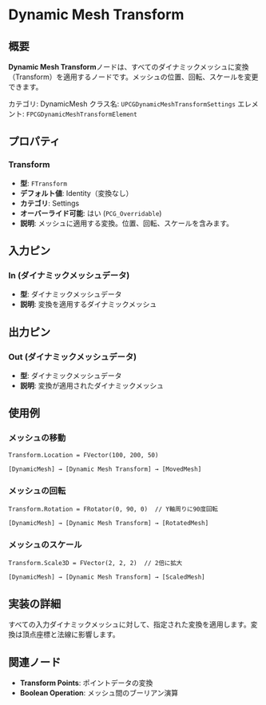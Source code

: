 # Dynamic Mesh Transform

## 概要

**Dynamic Mesh Transform**ノードは、すべてのダイナミックメッシュに変換（Transform）を適用するノードです。メッシュの位置、回転、スケールを変更できます。

カテゴリ: DynamicMesh
クラス名: `UPCGDynamicMeshTransformSettings`
エレメント: `FPCGDynamicMeshTransformElement`

## プロパティ

### Transform
- **型**: `FTransform`
- **デフォルト値**: Identity（変換なし）
- **カテゴリ**: Settings
- **オーバーライド可能**: はい (`PCG_Overridable`)
- **説明**: メッシュに適用する変換。位置、回転、スケールを含みます。

## 入力ピン

### In (ダイナミックメッシュデータ)
- **型**: ダイナミックメッシュデータ
- **説明**: 変換を適用するダイナミックメッシュ

## 出力ピン

### Out (ダイナミックメッシュデータ)
- **型**: ダイナミックメッシュデータ
- **説明**: 変換が適用されたダイナミックメッシュ

## 使用例

### メッシュの移動

```
Transform.Location = FVector(100, 200, 50)

[DynamicMesh] → [Dynamic Mesh Transform] → [MovedMesh]
```

### メッシュの回転

```
Transform.Rotation = FRotator(0, 90, 0)  // Y軸周りに90度回転

[DynamicMesh] → [Dynamic Mesh Transform] → [RotatedMesh]
```

### メッシュのスケール

```
Transform.Scale3D = FVector(2, 2, 2)  // 2倍に拡大

[DynamicMesh] → [Dynamic Mesh Transform] → [ScaledMesh]
```

## 実装の詳細

すべての入力ダイナミックメッシュに対して、指定された変換を適用します。変換は頂点座標と法線に影響します。

## 関連ノード

- **Transform Points**: ポイントデータの変換
- **Boolean Operation**: メッシュ間のブーリアン演算
